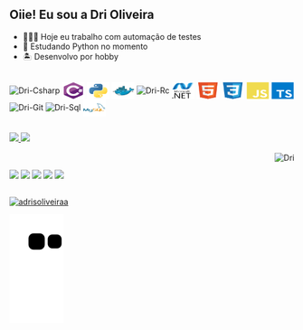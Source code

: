 ## Oiie! Eu sou a Dri Oliveira 

 - 👩🏽‍💻 Hoje eu trabalho com automação de testes
 - 📜 Estudando Python no momento
 - 🏝️ Desenvolvo por hobby
 
 <div style="display: inline_block"><br>
  <img align="center" alt="Dri-Csharp" height="30" width="40" src="https://raw.githubusercontent.com/detain/svg-logos/780f25886640cef088af994181646db2f6b1a3f8/svg/selenium-logo.svg">
  <img align="center" alt="Dri-Csharp" height="30" width="40" src="https://raw.githubusercontent.com/devicons/devicon/master/icons/csharp/csharp-original.svg">
  <img align="center" alt="Dri-Python" height="30" width="40" src="https://raw.githubusercontent.com/devicons/devicon/master/icons/python/python-original.svg">
  <img align="center" alt="Dri-Docker" height="30" width="40" src="https://raw.githubusercontent.com/devicons/devicon/master/icons/docker/docker-original.svg">
  <img align="center" alt="Dri-Rc" height="30" width="40" src="https://reactnative.dev/img/header_logo.svg">
  <img align="center" alt="Dri-Dn" height="30" width="40" src="https://raw.githubusercontent.com/devicons/devicon/master/icons/dot-net/dot-net-original-wordmark.svg">
  <img align="center" alt="Dri-HTML" height="30" width="40" src="https://raw.githubusercontent.com/devicons/devicon/master/icons/html5/html5-original.svg">
  <img align="center" alt="Dri-CSS" height="30" width="40" src="https://raw.githubusercontent.com/devicons/devicon/master/icons/css3/css3-original.svg">
  <img align="center" alt="Dri-Js" height="30" width="40" src="https://raw.githubusercontent.com/devicons/devicon/master/icons/javascript/javascript-plain.svg">
  <img align="center" alt="Dri-Ts" height="30" width="40" src="https://raw.githubusercontent.com/devicons/devicon/master/icons/typescript/typescript-plain.svg">
  <img align="center" alt="Dri-Git" height="30" width="40" src="https://www.vectorlogo.zone/logos/git-scm/git-scm-icon.svg">
  <img align="center" alt="Dri-Sql" height="30" width="40" src="https://www.svgrepo.com/show/303229/microsoft-sql-server-logo.svg">
  <img align="center" alt="Dri-MySql" height="30" width="40" src="https://raw.githubusercontent.com/devicons/devicon/master/icons/mysql/mysql-original-wordmark.svg">
</div>

##

<div>
  <a href="https://https://github.com/adriisoliveira">
  <img height="180em" src="https://github-readme-stats.vercel.app/api?username=adriisoliveira&show_icons=true&theme=cobalt&include_all_commits=true&count_private=true"/>
  <img height="180em" src="https://github-readme-stats.vercel.app/api/top-langs/?username=adriisoliveira&layout=compact&langs_count=16&theme=cobalt"/>

</div>
<div style="display: inline_block"><br>
  <img align="right" alt="Dri" src="https://media.discordapp.net/attachments/823293646501314633/853814215721746452/video0_1.gif?width=151&height=227">
</div>
  
  ##
 
<div> 
  <a href="https://www.instagram.com/adriisoliveira" target="_blank"><img src="https://img.shields.io/badge/-Instagram-%23E4405F?style=for-the-badge&logo=instagram&logoColor=white" target="_blank"></a>
  <a href="https://www.linkedin.com/in/adriannesoliveira/" target="_blank"><img src="https://img.shields.io/badge/-LinkedIn-%230077B5?style=for-the-badge&logo=linkedin&logoColor=white" target="_blank"></a> 
 	<a href="https://www.twitch.tv/adriisoliveira" target="_blank"><img src="https://img.shields.io/badge/Twitch-9146FF?style=for-the-badge&logo=twitch&logoColor=white" target="_blank"></a>
 <a href="https://discord.gg/Dri Oliveira#2923" target="_blank"><img src="https://img.shields.io/badge/Discord-7289DA?style=for-the-badge&logo=discord&logoColor=white" target="_blank"></a> 
  <a href = "mailto:adrianne.soliveira@gmail.com"><img src="https://img.shields.io/badge/-Gmail-%23333?style=for-the-badge&logo=gmail&logoColor=white" target="_blank"></a>
  <a href = "https://twitter.com/soliveira_adri" target="blank"><img src="https://img.shields.io/twitter/follow/?logo=twitter&style=for-the-badge" alt="" ></a>
 
 ##
   <p align="left"> <a href="https://github.com/ryo-ma/github-profile-trophy"><img src="https://github-profile-trophy.vercel.app/?username=adriisoliveira" alt="adrisoliveiraa" /></a> </p>
 
![Snake animation](https://github.com/rafaballerini/rafaballerini/blob/output/github-contribution-grid-snake.svg)
 
 
</div>
